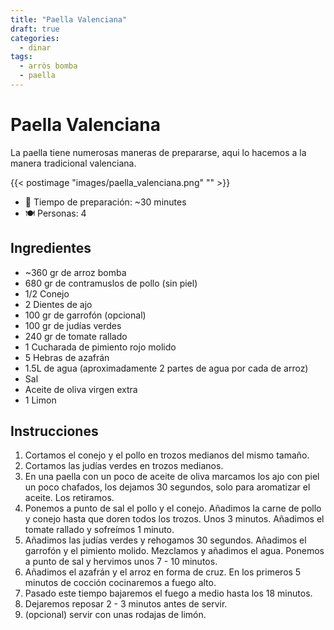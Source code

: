 ```yaml
---
title: "Paella Valenciana"
draft: true
categories: 
  - dinar
tags: 
  - arròs bomba
  - paella
---
```


# Paella Valenciana

La paella tiene numerosas maneras de prepararse, aqui lo hacemos a la manera tradicional valenciana. 

{{< postimage "images/paella_valenciana.png" "" >}}

- 🍳 Tiempo de preparación: ~30 minutes
- 🍽️  Personas: 4

## Ingredientes

- ~360 gr de arroz bomba
- 680 gr de contramuslos de pollo (sin piel)
- 1/2 Conejo
- 2 Dientes de ajo
- 100 gr de garrofón (opcional)
- 100 gr de judías verdes
- 240 gr de tomate rallado
- 1 Cucharada de pimiento rojo molido
- 5 Hebras de azafrán
- 1.5L de agua (aproximadamente 2 partes de agua por cada de arroz)
- Sal
- Aceite de oliva virgen extra
- 1 Limon

## Instrucciones 

1. Cortamos el conejo y el pollo en trozos medianos del mismo tamaño.
2. Cortamos las judías verdes en trozos medianos.
3. En una paella con un poco de aceite de oliva marcamos los ajo con piel un poco chafados, los dejamos 30 segundos, solo para aromatizar el aceite. Los retiramos.
4. Ponemos a punto de sal el pollo y el conejo. Añadimos la carne de pollo y conejo hasta que doren todos los trozos. Unos 3 minutos. Añadimos el tomate rallado y sofreímos 1 minuto.
5. Añadimos las judías verdes y rehogamos 30 segundos. Añadimos el garrofón y el pimiento molido. Mezclamos y añadimos el agua. Ponemos a punto de sal y hervimos unos 7 - 10 minutos.
6. Añadimos el azafrán y el arroz en forma de cruz. En los primeros 5 minutos de cocción cocinaremos a fuego alto.
7. Pasado este tiempo bajaremos el fuego a medio hasta los 18 minutos.
8. Dejaremos reposar 2 - 3 minutos antes de servir.
9. (opcional) servir con unas rodajas de limón.

